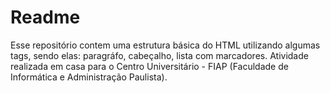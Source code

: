 # Readme

Esse repositório contem uma estrutura básica do HTML utilizando algumas tags, sendo elas: paragráfo, cabeçalho, lista com marcadores. Atividade realizada em casa para o Centro Universitário - FIAP (Faculdade de Informática e Administração Paulista).
